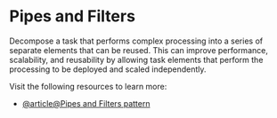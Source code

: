 # Pipes and Filters

Decompose a task that performs complex processing into a series of separate elements that can be reused. This can improve performance, scalability, and reusability by allowing task elements that perform the processing to be deployed and scaled independently.

Visit the following resources to learn more:

- [@article@Pipes and Filters pattern](https://learn.microsoft.com/en-us/azure/architecture/patterns/pipes-and-filters)